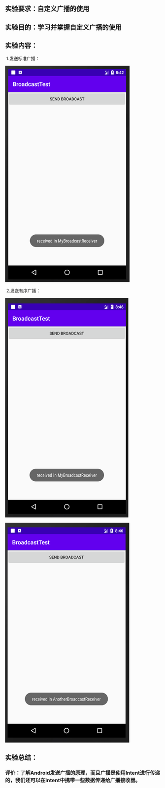 ## 实验要求：自定义广播的使用
## 实验目的：学习并掌握自定义广播的使用
## 实验内容：

​	1.发送标准广播：

![image-20201113164235403](7-Homework.assets/image-20201113164235403.png)



​	2.发送有序广播：

![image-20201113164636777](7-Homework.assets/image-20201113164636777.png)

![image-20201113164653528](7-Homework.assets/image-20201113164653528.png)
## 实验总结：
### 评价：了解Android发送广播的原理，而且广播是使用Intent进行传递的，我们还可以在Intent中携带一些数据传递给广播接收器。